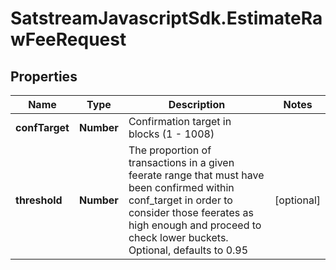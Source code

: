 # SatstreamJavascriptSdk.EstimateRawFeeRequest

## Properties
Name | Type | Description | Notes
------------ | ------------- | ------------- | -------------
**confTarget** | **Number** | Confirmation target in blocks (1 - 1008) | 
**threshold** | **Number** | The proportion of transactions in a given feerate range that must have been confirmed within conf_target in order to consider those feerates as high enough and proceed to check lower buckets. Optional, defaults to 0.95 | [optional] 
